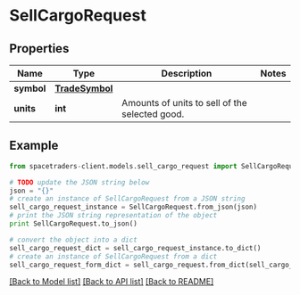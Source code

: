 # SellCargoRequest


## Properties

Name | Type | Description | Notes
------------ | ------------- | ------------- | -------------
**symbol** | [**TradeSymbol**](TradeSymbol.md) |  | 
**units** | **int** | Amounts of units to sell of the selected good. | 

## Example

```python
from spacetraders-client.models.sell_cargo_request import SellCargoRequest

# TODO update the JSON string below
json = "{}"
# create an instance of SellCargoRequest from a JSON string
sell_cargo_request_instance = SellCargoRequest.from_json(json)
# print the JSON string representation of the object
print SellCargoRequest.to_json()

# convert the object into a dict
sell_cargo_request_dict = sell_cargo_request_instance.to_dict()
# create an instance of SellCargoRequest from a dict
sell_cargo_request_form_dict = sell_cargo_request.from_dict(sell_cargo_request_dict)
```
[[Back to Model list]](../README.md#documentation-for-models) [[Back to API list]](../README.md#documentation-for-api-endpoints) [[Back to README]](../README.md)


